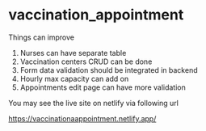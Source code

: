 # vaccination_appointment

Things can improve
1. Nurses can have separate table
2. Vaccination centers CRUD can be done
3. Form data validation should be integrated in backend
4. Hourly max capacity can add on
5. Appointments edit page can have more validation

You may see the live site on netlify via following url

https://vaccinationaappointment.netlify.app/
